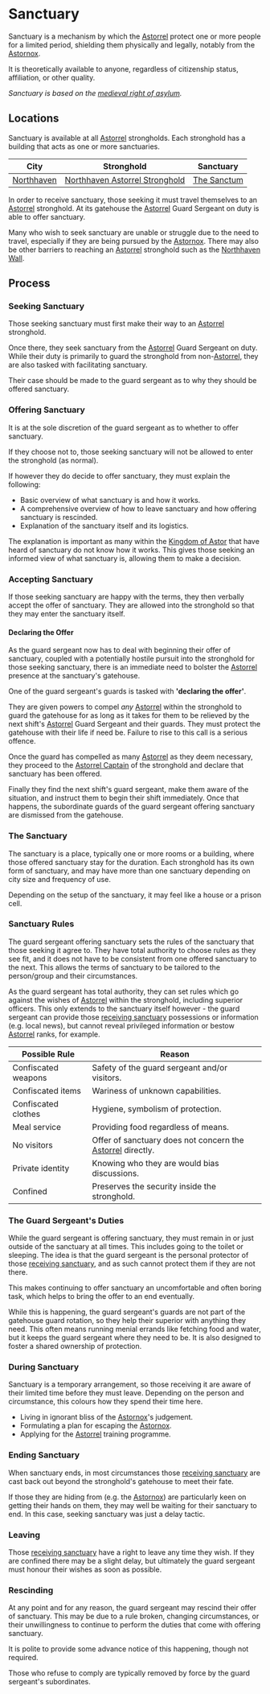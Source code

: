 # Sanctuary

Sanctuary is a mechanism by which the [Astorrel](astorrel.md) protect one or more people for a limited period, shielding them physically and legally, notably from the [Astornox](../astornox/astornox.md).

It is theoretically available to anyone, regardless of citizenship status, affiliation, or other quality.

*Sanctuary is based on the [medieval right of asylum](https://en.wikipedia.org/wiki/Right_of_asylum#Medieval_England).*

## Locations

Sanctuary is available at all [Astorrel](astorrel.md) strongholds. Each stronghold has a building that acts as one or more sanctuaries.

| City | Stronghold | Sanctuary |
| --- | --- | --- |
| [Northhaven](../../../../places/cities/northhaven.md) | [Northhaven Astorrel Stronghold](../../../../places/strongholds/northhaven-astorrel-stronghold.md) | [The Sanctum](../../../../places/buildings/the-sanctum.md) |

In order to receive sanctuary, those seeking it must travel themselves to an [Astorrel](astorrel.md) stronghold. At its gatehouse the [Astorrel](astorrel.md) Guard Sergeant on duty is able to offer sanctuary.

Many who wish to seek sanctuary are unable or struggle due to the need to travel, especially if they are being pursued by the [Astornox](../astornox/astornox.md). There may also be other barriers to reaching an [Astorrel](astorrel.md) stronghold such as the [Northhaven Wall](../../../../places/structures/northhaven-wall.md).

## Process

### Seeking Sanctuary

Those seeking sanctuary must first make their way to an [Astorrel](astorrel.md) stronghold.

Once there, they seek sanctuary from the [Astorrel](astorrel.md) Guard Sergeant on duty. While their duty is primarily to guard the stronghold from non-[Astorrel](astorrel.md), they are also tasked with facilitating sanctuary.

Their case should be made to the guard sergeant as to why they should be offered sanctuary.

### Offering Sanctuary

It is at the sole discretion of the guard sergeant as to whether to offer sanctuary.

If they choose not to, those seeking sanctuary will not be allowed to enter the stronghold (as normal).

If however they do decide to offer sanctuary, they must explain the following:

- Basic overview of what sanctuary is and how it works.
- A comprehensive overview of how to leave sanctuary and how offering sanctuary is rescinded.
- Explanation of the sanctuary itself and its logistics.

The explanation is important as many within the [Kingdom of Astor](../../README.md) that have heard of sanctuary do not know how it works. This gives those seeking an informed view of what sanctuary is, allowing them to make a decision.

### Accepting Sanctuary

If those seeking sanctuary are happy with the terms, they then verbally accept the offer of sanctuary. They are allowed into the stronghold so that they may enter the sanctuary itself.

#### Declaring the Offer

As the guard sergeant now has to deal with beginning their offer of sanctuary, coupled with a potentially hostile pursuit into the stronghold for those seeking sanctuary, there is an immediate need to bolster the [Astorrel](astorrel.md) presence at the sanctuary's gatehouse.

One of the guard sergeant's guards is tasked with **'declaring the offer'**.

They are given powers to compel *any* [Astorrel](astorrel.md) within the stronghold to guard the gatehouse for as long as it takes for them to be relieved by the next shift's [Astorrel](astorrel.md) Guard Sergeant and their guards. They must protect the gatehouse with their life if need be. Failure to rise to this call is a serious offence.

Once the guard has compelled as many [Astorrel](astorrel.md) as they deem necessary, they proceed to the [Astorrel Captain](ranks/6-captain.md) of the stronghold and declare that sanctuary has been offered.

Finally they find the next shift's guard sergeant, make them aware of the situation, and instruct them to begin their shift immediately. Once that happens, the subordinate guards of the guard sergeant offering sanctuary are dismissed from the gatehouse.

### The Sanctuary

The sanctuary is a place, typically one or more rooms or a building, where those offered sanctuary stay for the duration. Each stronghold has its own form of sanctuary, and may have more than one sanctuary depending on city size and frequency of use.

Depending on the setup of the sanctuary, it may feel like a house or a prison cell.

### Sanctuary Rules

The guard sergeant offering sanctuary sets the rules of the sanctuary that those seeking it agree to. They have total authority to choose rules as they see fit, and it does not have to be consistent from one offered sanctuary to the next. This allows the terms of sanctuary to be tailored to the person/group and their circumstances.

As the guard sergeant has total authority, they can set rules which go against the wishes of [Astorrel](astorrel.md) within the stronghold, including superior officers. This only extends to the sanctuary itself however - the guard sergeant can provide those [receiving sanctuary](../../../../../campaigns/purple-rain/storylines/receiving-sanctuary.md) possessions or information (e.g. local news), but cannot reveal privileged information or bestow [Astorrel](astorrel.md) ranks, for example.

| Possible Rule | Reason |
| --- | --- |
| Confiscated weapons | Safety of the guard sergeant and/or visitors. |
| Confiscated items | Wariness of unknown capabilities. |
| Confiscated clothes | Hygiene, symbolism of protection. |
| Meal service | Providing food regardless of means. |
| No visitors | Offer of sanctuary does not concern the [Astorrel](astorrel.md) directly. |
| Private identity | Knowing who they are would bias discussions. |
| Confined | Preserves the security inside the stronghold. |

### The Guard Sergeant's Duties

While the guard sergeant is offering sanctuary, they must remain in or just outside of the sanctuary at all times. This includes going to the toilet or sleeping. The idea is that the guard sergeant is the personal protector of those [receiving sanctuary](../../../../../campaigns/purple-rain/storylines/receiving-sanctuary.md), and as such cannot protect them if they are not there.

This makes continuing to offer sanctuary an uncomfortable and often boring task, which helps to bring the offer to an end eventually.

While this is happening, the guard sergeant's guards are not part of the gatehouse guard rotation, so they help their superior with anything they need. This often means running menial errands like fetching food and water, but it keeps the guard sergeant where they need to be. It is also designed to foster a shared ownership of protection.

### During Sanctuary

Sanctuary is a temporary arrangement, so those receiving it are aware of their limited time before they must leave. Depending on the person and circumstance, this colours how they spend their time here.

- Living in ignorant bliss of the [Astornox](../astornox/astornox.md)'s judgement.
- Formulating a plan for escaping the [Astornox](../astornox/astornox.md).
- Applying for the [Astorrel](astorrel.md) training programme.

### Ending Sanctuary

When sanctuary ends, in most circumstances those [receiving sanctuary](../../../../../campaigns/purple-rain/storylines/receiving-sanctuary.md) are cast back out beyond the stronghold's gatehouse to meet their fate.

If those they are hiding from (e.g. the [Astornox](../astornox/astornox.md)) are particularly keen on getting their hands on them, they may well be waiting for their sanctuary to end. In this case, seeking sanctuary was just a delay tactic.

### Leaving

Those [receiving sanctuary](../../../../../campaigns/purple-rain/storylines/receiving-sanctuary.md) have a right to leave any time they wish. If they are confined there may be a slight delay, but ultimately the guard sergeant must honour their wishes as soon as possible.

### Rescinding

At any point and for any reason, the guard sergeant may rescind their offer of sanctuary. This may be due to a rule broken, changing circumstances, or their unwillingness to continue to perform the duties that come with offering sanctuary.

It is polite to provide some advance notice of this happening, though not required.

Those who refuse to comply are typically removed by force by the guard sergeant's subordinates.
